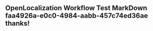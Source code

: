 <properties
ms.topic="hero-topic"
ms.test1="hero-topic"
ms.test2="test"/>

## OpenLocalization Workflow Test MarkDown faa4926a-e0c0-4984-aabb-457c74ed36ae thanks!
